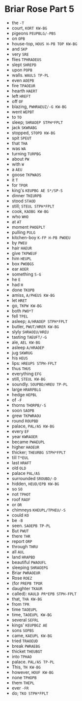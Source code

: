 # Briar Rose Part 5

* the `-T`
* court, `KORT KW-BG`
* pigeons `PEUPBLG/-PBS`
* on `OPB`
* house-top, `HOUS H-PB TOP KW-BG`
* and `SKP`
* very `SRE`
* flies `TPHRAOEUS`
* slept `SHREPD`
* upon `POPB`
* walls. `WAULS TP-PL`
* even `AOEPB`
* fire `TPAOEUR`
* hearth `HAERT`
* left `HREFT`
* off `OF`
* blazing, `PWHRAEUZ/-G KW-BG`
* went `WEPBT`
* to `TO`
* sleep; `SHRAOEP STPH*FPLT`
* jack `SKWRABG`
* stopped, `STOPD KW-BG`
* spit `SPEUT`
* that `THA`
* was `WA`
* turning `TURPBG`
* about `PW`
* with `W`
* a `AEU`
* goose `TKPWAOS`
* it `T`
* for `TPOR`
* king's `KEUPBG AE S*/SP-S`
* dinner `TKEURPB`
* stood `STAOD`
* still; `STEUL STPH*FPLT`
* cook, `KAOBG KW-BG`
* who `WHO`
* at `AT`
* moment `PHOEPLT`
* pulling `PULG`
* kitchen-boy `K-FP H-PB PWOEU`
* by `PWEU`
* hair `HAEUR`
* give `TKPWEUF`
* him `HEUPL`
* box `PWOBGS`
* ear `AOER`
* something `S-G`
* he `E`
* had `H`
* done `TKOPB`
* amiss, `A/PHEUS KW-BG`
* let `HRET`
* go, `TKPW KW-BG`
* both `PWO*T`
* fell `TPEL`
* asleep; `A/HRAOEP STPH*FPLT`
* butler, `PWUT/HRER KW-BG`
* slyly `SHRAOEU/HREU`
* tasting `TAEUFT/-G`
* ale, `AEL KW-BG`
* asleep `A/HRAOEP`
* jug `SKWRUG`
* his `HEUS`
* lips: `HREUPS STPH-FPLT`
* thus `THUS`
* everything `EFG`
* still, `STEUL KW-BG`
* soundly. `SOUPBD/HREU TP-PL`
* large `HRARPBLG`
* hedge `HEPBL`
* of `-F`
* thorns `THORPB/-S`
* soon `SAOPB`
* grew `TKPWRAOU`
* round `ROUPBD`
* palace, `PAL/AS KW-BG`
* every `EF`
* year `KWRAOER`
* became `PWAEUPL`
* higher `HAOEUR`
* thicker; `THEURBG STPH*FPLT`
* till `T*EUL`
* last `HRAFT`
* old `OLD`
* palace `PAL/AS`
* surrounded `SROUBD/-D`
* hidden, `HEUD/EPB KW-BG`
* so `SO`
* not `TPHOT`
* roof `RAOF`
* or `OR`
* chimneys `KHEUPL/TPHEU/-S`
* could `KO`
* be `-B`
* seen. `SAOEPB TP-PL`
* But `PWUT`
* there `THR`
* report `ORP`
* through `THRU`
* all `AUL`
* land `HRAPBD`
* beautiful `PWAOUFL`
* sleeping `SHRAOEPG`
* Briar `PWRAOEUR`
* Rose `ROEZ`
* (for `PREPB TPOR`
* daughter `TKAUR`
* called): `KAULD PR*EPB STPH-FPLT`
* that, `THA KW-BG`
* from `TPR`
* time `TAOEUPL`
* time, `TAOEUPL KW-BG`
* several `SEFRL`
* kings' `KEUPBGZ AE`
* sons `SOPBS`
* came, `KAEUPL KW-BG`
* tried `TRAOEUD`
* break `PWRAEBG`
* thicket `THEUBGT`
* into `TPHAO`
* palace. `PAL/AS TP-PL`
* This, `TH KW-BG`
* however, `HOUF KW-BG`
* none `TPHOPB`
* them `THEPL`
* ever `-FR`
* do; `TKO STPH*FPLT`
